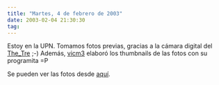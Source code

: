 ```yaml
---
title: "Martes, 4 de febrero de 2003"
date: 2003-02-04 21:30:30
tag: 
---
```

<p>Estoy en la UPN. Tomamos fotos previas, gracias a la cámara digital del <a href="http://web.archive.org/web/20030218225029/http://www.freebsd.org.mx/">The_Tre</a> ;-) Además, <a href="http://web.archive.org/web/20030218225029/http://linux.ajusco.upn.mx/%7Evicm3">vicm3</a>  elaboró los thumbnails de las fotos con su programita =P</p>

<p>Se pueden ver las fotos desde <a href="http://web.archive.org/web/20030218225029/http://www.linux.org.mx/consol/">aquí</a>.</p>
